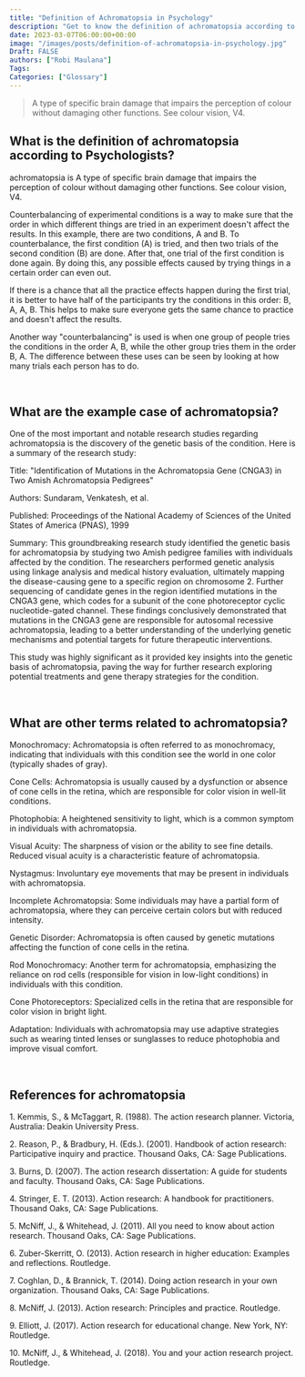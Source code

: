 ```yaml
---
title: "Definition of Achromatopsia in Psychology"
description: "Get to know the definition of achromatopsia according to psychologists."
date: 2023-03-07T06:00:00+00:00
image: "/images/posts/definition-of-achromatopsia-in-psychology.jpg"
Draft: FALSE
authors: ["Robi Maulana"]
Tags: 
Categories: ["Glossary"]
---
```






> A type of specific brain damage that impairs the perception of colour without damaging other functions. See colour vision, V4.

## What is the definition of achromatopsia according to Psychologists?

achromatopsia is A type of specific brain damage that impairs the perception of colour without damaging other functions. See colour vision, V4.

Counterbalancing of experimental conditions is a way to make sure that the order in which different things are tried in an experiment doesn't affect the results. In this example, there are two conditions, A and B. To counterbalance, the first condition (A) is tried, and then two trials of the second condition (B) are done. After that, one trial of the first condition is done again. By doing this, any possible effects caused by trying things in a certain order can even out.

If there is a chance that all the practice effects happen during the first trial, it is better to have half of the participants try the conditions in this order: B, A, A, B. This helps to make sure everyone gets the same chance to practice and doesn't affect the results.

Another way "counterbalancing" is used is when one group of people tries the conditions in the order A, B, while the other group tries them in the order B, A. The difference between these uses can be seen by looking at how many trials each person has to do.

 

## What are the example case of achromatopsia?

One of the most important and notable research studies regarding achromatopsia is the discovery of the genetic basis of the condition. Here is a summary of the research study:

Title: "Identification of Mutations in the Achromatopsia Gene (CNGA3) in Two Amish Achromatopsia Pedigrees"

Authors: Sundaram, Venkatesh, et al.

Published: Proceedings of the National Academy of Sciences of the United States of America (PNAS), 1999

Summary: This groundbreaking research study identified the genetic basis for achromatopsia by studying two Amish pedigree families with individuals affected by the condition. The researchers performed genetic analysis using linkage analysis and medical history evaluation, ultimately mapping the disease-causing gene to a specific region on chromosome 2. Further sequencing of candidate genes in the region identified mutations in the CNGA3 gene, which codes for a subunit of the cone photoreceptor cyclic nucleotide-gated channel. These findings conclusively demonstrated that mutations in the CNGA3 gene are responsible for autosomal recessive achromatopsia, leading to a better understanding of the underlying genetic mechanisms and potential targets for future therapeutic interventions.

This study was highly significant as it provided key insights into the genetic basis of achromatopsia, paving the way for further research exploring potential treatments and gene therapy strategies for the condition.

 

## What are other terms related to achromatopsia?

Monochromacy: Achromatopsia is often referred to as monochromacy, indicating that individuals with this condition see the world in one color (typically shades of gray).

Cone Cells: Achromatopsia is usually caused by a dysfunction or absence of cone cells in the retina, which are responsible for color vision in well-lit conditions.

Photophobia: A heightened sensitivity to light, which is a common symptom in individuals with achromatopsia.

Visual Acuity: The sharpness of vision or the ability to see fine details. Reduced visual acuity is a characteristic feature of achromatopsia.

Nystagmus: Involuntary eye movements that may be present in individuals with achromatopsia.

Incomplete Achromatopsia: Some individuals may have a partial form of achromatopsia, where they can perceive certain colors but with reduced intensity.

Genetic Disorder: Achromatopsia is often caused by genetic mutations affecting the function of cone cells in the retina.

Rod Monochromacy: Another term for achromatopsia, emphasizing the reliance on rod cells (responsible for vision in low-light conditions) in individuals with this condition.

Cone Photoreceptors: Specialized cells in the retina that are responsible for color vision in bright light.

Adaptation: Individuals with achromatopsia may use adaptive strategies such as wearing tinted lenses or sunglasses to reduce photophobia and improve visual comfort.

 

## References for achromatopsia

1\. Kemmis, S., & McTaggart, R. (1988). The action research planner. Victoria, Australia: Deakin University Press.

2\. Reason, P., & Bradbury, H. (Eds.). (2001). Handbook of action research: Participative inquiry and practice. Thousand Oaks, CA: Sage Publications.

3\. Burns, D. (2007). The action research dissertation: A guide for students and faculty. Thousand Oaks, CA: Sage Publications.

4\. Stringer, E. T. (2013). Action research: A handbook for practitioners. Thousand Oaks, CA: Sage Publications.

5\. McNiff, J., & Whitehead, J. (2011). All you need to know about action research. Thousand Oaks, CA: Sage Publications.

6\. Zuber-Skerritt, O. (2013). Action research in higher education: Examples and reflections. Routledge.

7\. Coghlan, D., & Brannick, T. (2014). Doing action research in your own organization. Thousand Oaks, CA: Sage Publications.

8\. McNiff, J. (2013). Action research: Principles and practice. Routledge.

9\. Elliott, J. (2017). Action research for educational change. New York, NY: Routledge.

10\. McNiff, J., & Whitehead, J. (2018). You and your action research project. Routledge.
